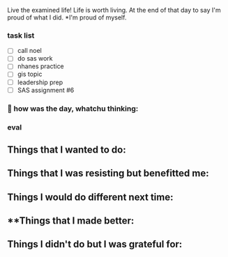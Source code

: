 
Live the examined life! Life is worth living. 
At the end of that day to say I'm proud of what I did. *I'm proud of myself.

### task list
- [ ] call noel
- [ ] do sas work
- [ ] nhanes practice
- [ ] gis topic
- [ ] leadership prep
- [ ] SAS assignment #6
### 📝 how was the day, whatchu thinking:


### eval
**Things that I wanted to do:**
- 
**Things that I was resisting but benefitted me:**
- 
**Things I would do different next time:**
- 
**Things that I made better:
- 
**Things I didn't do but I was grateful for:**
- 